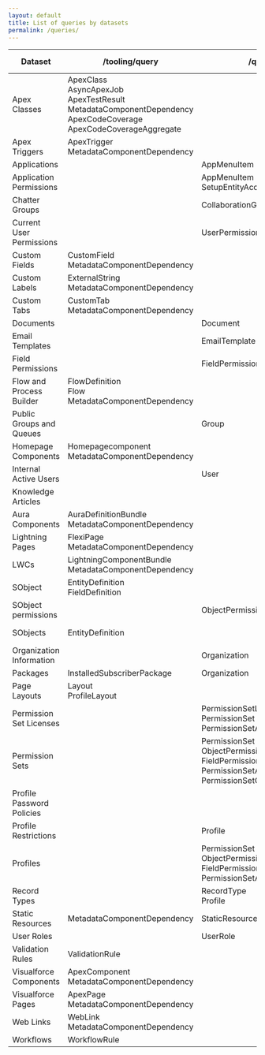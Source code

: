 ```yaml
---
layout: default
title: List of queries by datasets
permalink: /queries/
---
```


| Dataset | /tooling/query  | /query | /search | /tooling/composite | /metadata | /limits/recordCount | /sobjects | Source code |
| ---     | ---          | ---  | ---  | ---               | ---      | ---    | ---      | ---         |
| Apex Classes  | ApexClass <br /> AsyncApexJob <br /> ApexTestResult <br /> MetadataComponentDependency <br /> ApexCodeCoverage <br /> ApexCodeCoverageAggregate | | | | | | | [source](https://github.com/SalesforceLabs/OrgCheck/blob/main/build/src/api/dataset/orgcheck-api-dataset-apexclasses.js) |
| Apex Triggers | ApexTrigger <br /> MetadataComponentDependency | | | | | | | [source](https://github.com/SalesforceLabs/OrgCheck/blob/main/build/src/api/dataset/orgcheck-api-dataset-apextriggers.js) | 
| Applications  | | AppMenuItem | | | | | | [source](https://github.com/SalesforceLabs/OrgCheck/blob/main/build/src/api/dataset/orgcheck-api-dataset-applications.js) |
| Application Permissions | | AppMenuItem <br /> SetupEntityAccess | | | | | | [source](https://github.com/SalesforceLabs/OrgCheck/blob/main/build/src/api/dataset/orgcheck-api-dataset-apppermissions.js) | 
| Chatter Groups | | CollaborationGroup | | | | | | [source](https://github.com/SalesforceLabs/OrgCheck/blob/main/build/src/api/dataset/orgcheck-api-dataset-collaborationgroups.js) |
| Current User Permissions | | UserPermissionAccess | | | | | | [source](https://github.com/SalesforceLabs/OrgCheck/blob/main/build/src/api/dataset/orgcheck-api-dataset-currentuserpermissions.js) |
| Custom Fields | CustomField <br /> MetadataComponentDependency | | | CustomField | | | | [source](https://github.com/SalesforceLabs/OrgCheck/blob/main/build/src/api/dataset/orgcheck-api-dataset-customfields.js) |
| Custom Labels | ExternalString <br /> MetadataComponentDependency | | | | | | | [source](https://github.com/SalesforceLabs/OrgCheck/blob/main/build/src/api/dataset/orgcheck-api-dataset-customlabels.js) |
| Custom Tabs | CustomTab <br /> MetadataComponentDependency | | | | | | | [source](https://github.com/SalesforceLabs/OrgCheck/blob/main/build/src/api/dataset/orgcheck-api-dataset-customtabs.js) |
| Documents | | Document | | | | | | [source](https://github.com/SalesforceLabs/OrgCheck/blob/main/build/src/api/dataset/orgcheck-api-dataset-documents.js) |
| Email Templates | | EmailTemplate | | | | | | [source](https://github.com/SalesforceLabs/OrgCheck/blob/main/build/src/api/dataset/orgcheck-api-dataset-emailtemplates.js) |
| Field Permissions | | FieldPermissions | | | | | | [source](https://github.com/SalesforceLabs/OrgCheck/blob/main/build/src/api/dataset/orgcheck-api-dataset-fieldpermissions.js) |
| Flow and Process Builder | FlowDefinition <br /> Flow <br /> MetadataComponentDependency | | | Flow | | | | [source](https://github.com/SalesforceLabs/OrgCheck/blob/main/build/src/api/dataset/orgcheck-api-dataset-flows.js) |
| Public Groups and Queues | | Group | | | | | | [source](https://github.com/SalesforceLabs/OrgCheck/blob/main/build/src/api/dataset/orgcheck-api-dataset-groups.js) |
| Homepage Components | Homepagecomponent <br /> MetadataComponentDependency | | | | | | | [source](https://github.com/SalesforceLabs/OrgCheck/blob/main/build/src/api/dataset/orgcheck-api-dataset-homepagecomponents.js) |
| Internal Active Users | | User | | | | | | [source](https://github.com/SalesforceLabs/OrgCheck/blob/main/build/src/api/dataset/orgcheck-api-dataset-internalactiveusers.js) |
| Knowledge Articles | | | KnowledgeArticleVersion | | | | | [source](https://github.com/SalesforceLabs/OrgCheck/blob/main/build/src/api/dataset/orgcheck-api-dataset-knowledgearticles.js) |
| Aura Components  | AuraDefinitionBundle <br /> MetadataComponentDependency | | | | | | | [source](https://github.com/SalesforceLabs/OrgCheck/blob/main/build/src/api/dataset/orgcheck-api-dataset-lighntingauracomponents.js) |
| Lightning Pages  | FlexiPage <br /> MetadataComponentDependency | | | | | | | [source](https://github.com/SalesforceLabs/OrgCheck/blob/main/build/src/api/dataset/orgcheck-api-dataset-lighntingpages.js) |
| LWCs | LightningComponentBundle <br /> MetadataComponentDependency | | | | | | | [source](https://github.com/SalesforceLabs/OrgCheck/blob/main/build/src/api/dataset/orgcheck-api-dataset-lighntingwebcomponents.js) |
| SObject | EntityDefinition <br /> FieldDefinition | | | | | Specific SObject | Specific SObject | [source](https://github.com/SalesforceLabs/OrgCheck/blob/main/build/src/api/dataset/orgcheck-api-dataset-object.js) |
| SObject permissions | | ObjectPermissions | | | | | | [source](https://github.com/SalesforceLabs/OrgCheck/blob/main/build/src/api/dataset/orgcheck-api-dataset-objectpermissions.js) |
| SObjects | EntityDefinition | | | | | | All SObjects | [source](https://github.com/SalesforceLabs/OrgCheck/blob/main/build/src/api/dataset/orgcheck-api-dataset-objects.js) |
| Organization Information | | Organization | | | | | | [source](https://github.com/SalesforceLabs/OrgCheck/blob/main/build/src/api/dataset/orgcheck-api-dataset-organization.js) |
| Packages | InstalledSubscriberPackage | Organization | | | | | | [source](https://github.com/SalesforceLabs/OrgCheck/blob/main/build/src/api/dataset/orgcheck-api-dataset-packages.js) |
| Page Layouts | Layout <br /> ProfileLayout | | | | | | | [source](https://github.com/SalesforceLabs/OrgCheck/blob/main/build/src/api/dataset/orgcheck-api-dataset-pagelayouts.js) |
| Permission Set Licenses | | PermissionSetLicense <br /> PermissionSet <br /> PermissionSetAssignment | | | | | | [source](https://github.com/SalesforceLabs/OrgCheck/blob/main/build/src/api/dataset/orgcheck-api-dataset-permissionsetlicenses.js) |
| Permission Sets | | PermissionSet <br /> ObjectPermissions <br /> FieldPermissions <br /> PermissionSetAssignment <br /> PermissionSetGroupComponent | | | | | | [source](https://github.com/SalesforceLabs/OrgCheck/blob/main/build/src/api/dataset/orgcheck-api-dataset-permissionsets.js) |
| Profile Password Policies | | | | | ProfilePasswordPolicy | | | [source](https://github.com/SalesforceLabs/OrgCheck/blob/main/build/src/api/dataset/orgcheck-api-dataset-profilepasswordpolicies.js) |
| Profile Restrictions | | Profile | | | Profile | | | [source](https://github.com/SalesforceLabs/OrgCheck/blob/main/build/src/api/dataset/orgcheck-api-dataset-profilerestrictions.js) |
| Profiles | | PermissionSet <br /> ObjectPermissions <br /> FieldPermissions <br /> PermissionSetAssignment | | | | | | [source](https://github.com/SalesforceLabs/OrgCheck/blob/main/build/src/api/dataset/orgcheck-api-dataset-profiles.js) |
| Record Types | | RecordType <br /> Profile | | | Profile | | | [source](https://github.com/SalesforceLabs/OrgCheck/blob/main/build/src/api/dataset/orgcheck-api-dataset-recordtypes.js) |
| Static Resources | MetadataComponentDependency | StaticResource | | | | | | [source](https://github.com/SalesforceLabs/OrgCheck/blob/main/build/src/api/dataset/orgcheck-api-dataset-staticresources.js) |
| User Roles | | UserRole | | | | | | [source](https://github.com/SalesforceLabs/OrgCheck/blob/main/build/src/api/dataset/orgcheck-api-dataset-userroles.js) |
| Validation Rules | ValidationRule | | | | | | | [source](https://github.com/SalesforceLabs/OrgCheck/blob/main/build/src/api/dataset/orgcheck-api-dataset-validationrules.js) |
| Visualforce Components | ApexComponent <br /> MetadataComponentDependency | | | | | | | [source](https://github.com/SalesforceLabs/OrgCheck/blob/main/build/src/api/dataset/orgcheck-api-dataset-visualforcecomponents.js) |
| Visualforce Pages | ApexPage <br /> MetadataComponentDependency | | | | | | | [source](https://github.com/SalesforceLabs/OrgCheck/blob/main/build/src/api/dataset/orgcheck-api-dataset-visualforcepages.js) |
| Web Links | WebLink <br /> MetadataComponentDependency | | | | | | | [source](https://github.com/SalesforceLabs/OrgCheck/blob/main/build/src/api/dataset/orgcheck-api-dataset-weblinks.js) |
| Workflows | WorkflowRule | | | WorkflowRule | | | | [source](https://github.com/SalesforceLabs/OrgCheck/blob/main/build/src/api/dataset/orgcheck-api-dataset-workflows.js) |
